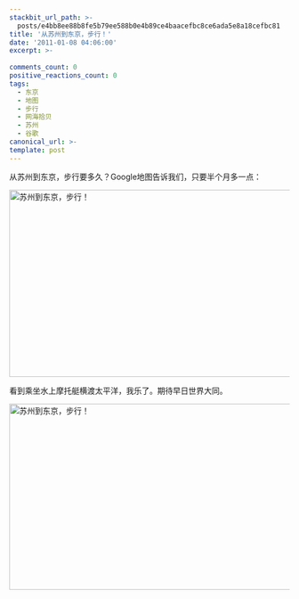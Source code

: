 ```yaml
---
stackbit_url_path: >-
  posts/e4bb8ee88b8fe5b79ee588b0e4b89ce4baacefbc8ce6ada5e8a18cefbc81
title: '从苏州到东京，步行！'
date: '2011-01-08 04:06:00'
excerpt: >-
  
comments_count: 0
positive_reactions_count: 0
tags: 
  - 东京
  - 地图
  - 步行
  - 网海拾贝
  - 苏州
  - 谷歌
canonical_url: >-
template: post
---
```

<p>从苏州到东京，步行要多久？Google地图告诉我们，只要半个月多一点：</p>  <p><a href="http://www.zizhujy.com/blog/image.axd?picture=image_104.png"><img style="background-image: none; border-bottom: 0px; border-left: 0px; margin: 0px 10px 0px 0px; padding-left: 0px; padding-right: 0px; display: inline; border-top: 0px; border-right: 0px; padding-top: 0px" title="苏州到东京，步行！" border="0" alt="苏州到东京，步行！" src="http://www.zizhujy.com/blog/image.axd?picture=image_thumb_99.png" width="813" height="336" /></a></p>  <p>看到乘坐水上摩托艇横渡太平洋，我乐了。期待早日世界大同。</p>  <p><a href="http://www.zizhujy.com/blog/image.axd?picture=image_105.png"><img style="background-image: none; border-bottom: 0px; border-left: 0px; margin: 0px 10px 0px 0px; padding-left: 0px; padding-right: 0px; display: inline; border-top: 0px; border-right: 0px; padding-top: 0px" title="苏州到东京，步行！" border="0" alt="苏州到东京，步行！" src="http://www.zizhujy.com/blog/image.axd?picture=image_thumb_101.png" width="819" height="334" /></a></p>